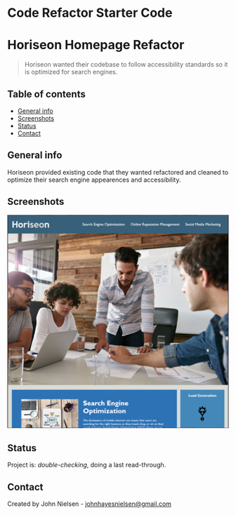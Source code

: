# Code Refactor Starter Code
# Horiseon Homepage Refactor
> Horiseon wanted their codebase to follow accessibility standards so it is optimized for search engines.

## Table of contents
* [General info](#general-info)
* [Screenshots](#screenshots)
* [Status](#status)
* [Contact](#contact)

## General info
Horiseon provided existing code that they wanted refactored and cleaned to optimize their search engine appearences and accessibility.

## Screenshots
![Original layout screenshots](/develop/assets/images/horiseon-screenshot-1.png)

## Status
Project is: _double-checking_, doing a last read-through.

## Contact
Created by John Nielsen - johnhayesnielsen@gmail.com
